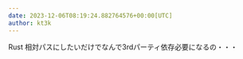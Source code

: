 ```yaml
---
date: 2023-12-06T08:19:24.882764576+00:00[UTC]
author: kt3k
---
```

Rust 相対パスにしたいだけでなんで3rdパーティ依存必要になるの・・・
